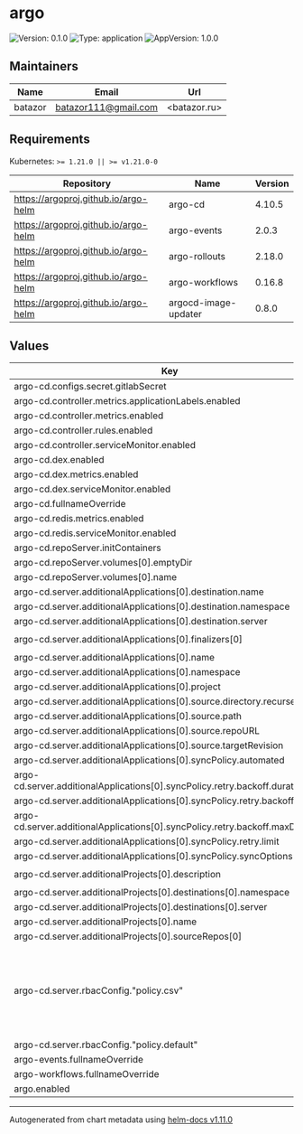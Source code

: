 # argo

![Version: 0.1.0](https://img.shields.io/badge/Version-0.1.0-informational?style=flat-square) ![Type: application](https://img.shields.io/badge/Type-application-informational?style=flat-square) ![AppVersion: 1.0.0](https://img.shields.io/badge/AppVersion-1.0.0-informational?style=flat-square)

## Maintainers

| Name | Email | Url |
| ---- | ------ | --- |
| batazor | <batazor111@gmail.com> | <batazor.ru> |

## Requirements

Kubernetes: `>= 1.21.0 || >= v1.21.0-0`

| Repository | Name | Version |
|------------|------|---------|
| https://argoproj.github.io/argo-helm | argo-cd | 4.10.5 |
| https://argoproj.github.io/argo-helm | argo-events | 2.0.3 |
| https://argoproj.github.io/argo-helm | argo-rollouts | 2.18.0 |
| https://argoproj.github.io/argo-helm | argo-workflows | 0.16.8 |
| https://argoproj.github.io/argo-helm | argocd-image-updater | 0.8.0 |

## Values

| Key | Type | Default | Description |
|-----|------|---------|-------------|
| argo-cd.configs.secret.gitlabSecret | string | `"secret-gitlab"` |  |
| argo-cd.controller.metrics.applicationLabels.enabled | bool | `true` |  |
| argo-cd.controller.metrics.enabled | bool | `true` |  |
| argo-cd.controller.rules.enabled | bool | `true` |  |
| argo-cd.controller.serviceMonitor.enabled | bool | `true` |  |
| argo-cd.dex.enabled | bool | `true` |  |
| argo-cd.dex.metrics.enabled | bool | `true` |  |
| argo-cd.dex.serviceMonitor.enabled | bool | `true` |  |
| argo-cd.fullnameOverride | string | `"argocd"` |  |
| argo-cd.redis.metrics.enabled | bool | `true` |  |
| argo-cd.redis.serviceMonitor.enabled | bool | `true` |  |
| argo-cd.repoServer.initContainers | list | `[]` |  |
| argo-cd.repoServer.volumes[0].emptyDir | object | `{}` |  |
| argo-cd.repoServer.volumes[0].name | string | `"custom-tools"` |  |
| argo-cd.server.additionalApplications[0].destination.name | string | `"in-cluster"` |  |
| argo-cd.server.additionalApplications[0].destination.namespace | string | `"shortlink"` |  |
| argo-cd.server.additionalApplications[0].destination.server | string | `""` |  |
| argo-cd.server.additionalApplications[0].finalizers[0] | string | `"resources-finalizer.argocd.argoproj.io"` |  |
| argo-cd.server.additionalApplications[0].name | string | `"shortlink"` |  |
| argo-cd.server.additionalApplications[0].namespace | string | `"shortlink"` |  |
| argo-cd.server.additionalApplications[0].project | string | `"shortlink"` |  |
| argo-cd.server.additionalApplications[0].source.directory.recurse | bool | `true` |  |
| argo-cd.server.additionalApplications[0].source.path | string | `"argocd"` |  |
| argo-cd.server.additionalApplications[0].source.repoURL | string | `"git@github.com:batazor/shortlink.git"` |  |
| argo-cd.server.additionalApplications[0].source.targetRevision | string | `"HEAD"` |  |
| argo-cd.server.additionalApplications[0].syncPolicy.automated | string | `nil` |  |
| argo-cd.server.additionalApplications[0].syncPolicy.retry.backoff.duration | string | `"5s"` |  |
| argo-cd.server.additionalApplications[0].syncPolicy.retry.backoff.factor | int | `2` |  |
| argo-cd.server.additionalApplications[0].syncPolicy.retry.backoff.maxDuration | string | `"5m0s"` |  |
| argo-cd.server.additionalApplications[0].syncPolicy.retry.limit | int | `2` |  |
| argo-cd.server.additionalApplications[0].syncPolicy.syncOptions[0] | string | `"CreateNamespace=true"` |  |
| argo-cd.server.additionalProjects[0].description | string | `"Shortlink service (Microservice example)"` |  |
| argo-cd.server.additionalProjects[0].destinations[0].namespace | string | `"*"` |  |
| argo-cd.server.additionalProjects[0].destinations[0].server | string | `"*"` |  |
| argo-cd.server.additionalProjects[0].name | string | `"shortlink"` |  |
| argo-cd.server.additionalProjects[0].sourceRepos[0] | string | `"*"` |  |
| argo-cd.server.rbacConfig."policy.csv" | string | `"p, role:org-admin, applications, *, */*, allow\np, role:org-admin, clusters, get, *, allow\np, role:org-admin, repositories, get, *, allow\np, role:org-admin, repositories, create, *, allow\np, role:org-admin, repositories, update, *, allow\np, role:org-admin, repositories, delete, *, allow\ng, devops, role:admin\ng, gitlab, role:org-admin\n"` |  |
| argo-cd.server.rbacConfig."policy.default" | string | `"role:readonly"` |  |
| argo-events.fullnameOverride | string | `"argo-events"` |  |
| argo-workflows.fullnameOverride | string | `"argo-workflows"` |  |
| argo.enabled | bool | `true` |  |

----------------------------------------------
Autogenerated from chart metadata using [helm-docs v1.11.0](https://github.com/norwoodj/helm-docs/releases/v1.11.0)
